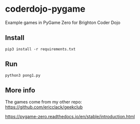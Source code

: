 # coderdojo-pygame

Example games in PyGame Zero for Brighton Coder Dojo

## Install

```
pip3 install -r requirements.txt
```

## Run

```
python3 pong1.py
```

## More info

The games come from my other repo: https://github.com/ericclack/geekclub

https://pygame-zero.readthedocs.io/en/stable/introduction.html

